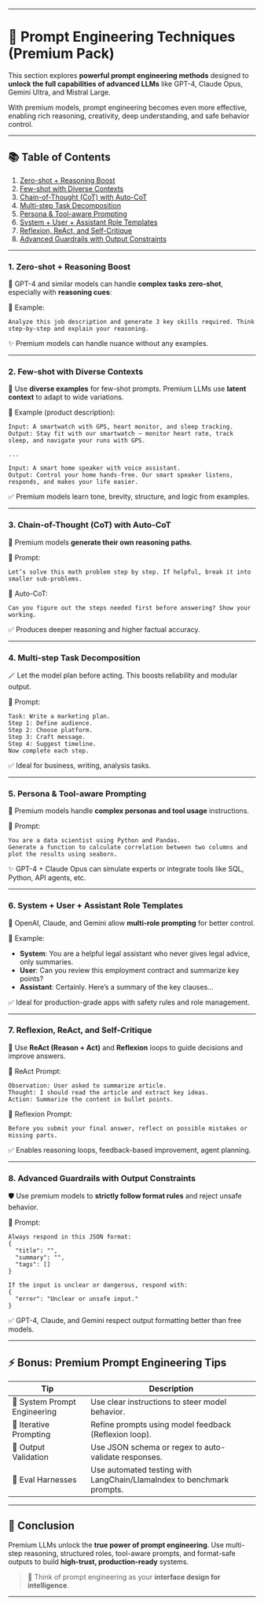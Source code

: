
---

# 🧾 Prompt Engineering Techniques (Premium Pack)

This section explores **powerful prompt engineering methods** designed to **unlock the full capabilities of advanced LLMs** like GPT-4, Claude Opus, Gemini Ultra, and Mistral Large.

With premium models, prompt engineering becomes even more effective, enabling rich reasoning, creativity, deep understanding, and safe behavior control.

---

## 📚 Table of Contents

1. [Zero-shot + Reasoning Boost](#1-zero-shot--reasoning-boost)
2. [Few-shot with Diverse Contexts](#2-few-shot-with-diverse-contexts)
3. [Chain-of-Thought (CoT) with Auto-CoT](#3-chain-of-thought-cot-with-auto-cot)
4. [Multi-step Task Decomposition](#4-multi-step-task-decomposition)
5. [Persona & Tool-aware Prompting](#5-persona--tool-aware-prompting)
6. [System + User + Assistant Role Templates](#6-system--user--assistant-role-templates)
7. [Reflexion, ReAct, and Self-Critique](#7-reflexion-react-and-self-critique)
8. [Advanced Guardrails with Output Constraints](#8-advanced-guardrails-with-output-constraints)

---

### 1. Zero-shot + Reasoning Boost

🧠 GPT-4 and similar models can handle **complex tasks zero-shot**, especially with **reasoning cues**:

📌 Example:
```
Analyze this job description and generate 3 key skills required. Think step-by-step and explain your reasoning.
```

✨ Premium models can handle nuance without any examples.

---

### 2. Few-shot with Diverse Contexts

📖 Use **diverse examples** for few-shot prompts. Premium LLMs use **latent context** to adapt to wide variations.

📌 Example (product description):
```
Input: A smartwatch with GPS, heart monitor, and sleep tracking.  
Output: Stay fit with our smartwatch – monitor heart rate, track sleep, and navigate your runs with GPS.

...

Input: A smart home speaker with voice assistant.  
Output: Control your home hands-free. Our smart speaker listens, responds, and makes your life easier.
```

✅ Premium models learn tone, brevity, structure, and logic from examples.

---

### 3. Chain-of-Thought (CoT) with Auto-CoT

🧩 Premium models **generate their own reasoning paths**.

📌 Prompt:
```
Let’s solve this math problem step by step. If helpful, break it into smaller sub-problems.
```

📌 Auto-CoT:
```
Can you figure out the steps needed first before answering? Show your working.
```

✅ Produces deeper reasoning and higher factual accuracy.

---

### 4. Multi-step Task Decomposition

🪄 Let the model plan before acting. This boosts reliability and modular output.

📌 Prompt:
```
Task: Write a marketing plan.  
Step 1: Define audience.  
Step 2: Choose platform.  
Step 3: Craft message.  
Step 4: Suggest timeline.  
Now complete each step.
```

✅ Ideal for business, writing, analysis tasks.

---

### 5. Persona & Tool-aware Prompting

🤖 Premium models handle **complex personas and tool usage** instructions.

📌 Prompt:
```
You are a data scientist using Python and Pandas.  
Generate a function to calculate correlation between two columns and plot the results using seaborn.
```

✨ GPT-4 + Claude Opus can simulate experts or integrate tools like SQL, Python, API agents, etc.

---

### 6. System + User + Assistant Role Templates

🧠 OpenAI, Claude, and Gemini allow **multi-role prompting** for better control.

📌 Example:

- **System**: You are a helpful legal assistant who never gives legal advice, only summaries.
- **User**: Can you review this employment contract and summarize key points?
- **Assistant**: Certainly. Here’s a summary of the key clauses...

✅ Ideal for production-grade apps with safety rules and role management.

---

### 7. Reflexion, ReAct, and Self-Critique

🎯 Use **ReAct (Reason + Act)** and **Reflexion** loops to guide decisions and improve answers.

📌 ReAct Prompt:
```
Observation: User asked to summarize article.  
Thought: I should read the article and extract key ideas.  
Action: Summarize the content in bullet points.
```

📌 Reflexion Prompt:
```
Before you submit your final answer, reflect on possible mistakes or missing parts.
```

✅ Enables reasoning loops, feedback-based improvement, agent planning.

---

### 8. Advanced Guardrails with Output Constraints

🛡️ Use premium models to **strictly follow format rules** and reject unsafe behavior.

📌 Prompt:
```
Always respond in this JSON format:
{
  "title": "",
  "summary": "",
  "tags": []
}

If the input is unclear or dangerous, respond with:
{
  "error": "Unclear or unsafe input."
}
```

✅ GPT-4, Claude, and Gemini respect output formatting better than free models.

---

## ⚡ Bonus: Premium Prompt Engineering Tips

| Tip | Description |
|-----|-------------|
| 🧠 System Prompt Engineering | Use clear instructions to steer model behavior. |
| 🔁 Iterative Prompting | Refine prompts using model feedback (Reflexion loop). |
| 🎯 Output Validation | Use JSON schema or regex to auto-validate responses. |
| 🧪 Eval Harnesses | Use automated testing with LangChain/LlamaIndex to benchmark prompts. |

---

## 🚀 Conclusion

Premium LLMs unlock the **true power of prompt engineering**. Use multi-step reasoning, structured roles, tool-aware prompts, and format-safe outputs to build **high-trust, production-ready** systems.

> 🧠 Think of prompt engineering as your **interface design for intelligence**.

---
